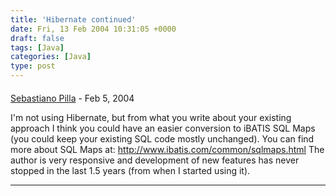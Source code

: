 ```yaml
---
title: 'Hibernate continued'
date: Fri, 13 Feb 2004 10:31:05 +0000
draft: false
tags: [Java]
categories: [Java]
type: post
---
```



#### 
[Sebastiano Pilla](http://www.datafaber.com/blog/index.jsp "") - <time datetime="2004-02-13 04:27:56">Feb 5, 2004</time>

I'm not using Hibernate, but from what you write about your existing approach I think you could have an easier conversion to iBATIS SQL Maps (you could keep your existing SQL code mostly unchanged). You can find more about SQL Maps at: http://www.ibatis.com/common/sqlmaps.html The author is very responsive and development of new features has never stopped in the last 1.5 years (from when I started using it).
<hr />

